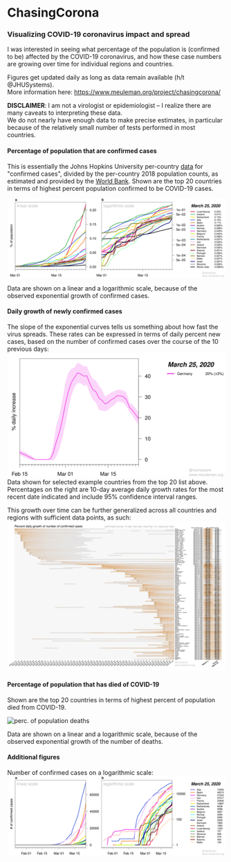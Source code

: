 # ChasingCorona

### Visualizing COVID-19 coronavirus impact and spread

I was interested in seeing what percentage of the population is (confirmed to be) affected by the COVID-19 coronavirus,
and how these case numbers are growing over time for individual regions and countries.

Figures get updated daily as long as data remain available (h/t @JHUSystems).\
More information here: https://www.meuleman.org/project/chasingcorona/

**DISCLAIMER**: I am not a virologist or epidemiologist – I realize there are many caveats to interpreting these data.\
We do not nearly have enough data to make precise estimates, in particular because of the relatively small number of tests performed in most countries.

#### Percentage of population that are confirmed cases

This is essentially the Johns Hopkins University per-country [data](https://github.com/CSSEGISandData/COVID-19) for "confirmed cases", 
divided by the per-country 2018 population counts, as estimated and provided by the [World Bank](https://data.worldbank.org/indicator/SP.POP.TOTL).
Shown are the top 20 countries in terms of highest percent population confirmed to be COVID-19 cases.

![perc. of population confirmed](https://raw.githubusercontent.com/meuleman/ChasingCorona/master/PNG_figures/percentage_population_confirmed_top20_min100_fromMar01_latest.png "% of per-country population that are confirmed cases")

Data are shown on a linear and a logarithmic scale, because of the observed exponential growth of confirmed cases.

#### Daily growth of newly confirmed cases

The slope of the exponential curves tells us something about how fast the virus spreads.
These rates can be expressed in terms of daily percent new cases, based on the number of confirmed cases over the course of the 10 previous days:
![perc. daily confirmed new cases, examples](https://raw.githubusercontent.com/meuleman/ChasingCorona/master/PNG_figures/percentage_daily_change_10days_cases_confirmed_top20_fromFeb15_latest.png "% daily confirmed new cases")
Data shown for selected example countries from the top 20 list above.
Percentages on the right are 10-day average daily growth rates for the most recent date indicated and include 95% confidence interval ranges.

This growth over time can be further generalized across all countries and regions with sufficient data points, as such:
![perc. daily confirmed new cases, all](https://raw.githubusercontent.com/meuleman/ChasingCorona/master/PNG_figures/percentage_daily_change_10days_cases_confirmed_ALL_fromBeginning_latest.png "% daily confirmed new cases, all")

#### Percentage of population that has died of COVID-19

Shown are the top 20 countries in terms of highest percent of population died from COVID-19.

![perc. of population deaths](https://raw.githubusercontent.com/meuleman/ChasingCorona/master/PNG_figures/percentage_population_deaths_top20_min25_fromMar01_latest.png.png "% of per-country population that has died of COVID-19")

Data are shown on a linear and a logarithmic scale, because of the observed exponential growth of the number of deaths.


#### Additional figures

<!--
The following figures are even harder to interpret than the one shown above.
In particular, the percentage of confirmed cases resulting in death is heavily skewed upwards 
because of the lack of tests performed in the general population.\
That said, for the sake of completeness I include them here.

![perc. of population death or recovered](https://raw.githubusercontent.com/meuleman/ChasingCorona/master/PNG_figures/percentage_population_deaths_recovered_top20_min100_latest.png "% of per-country population that has died or recovered from COVID-19")

![perc. of cases death or recovered](https://raw.githubusercontent.com/meuleman/ChasingCorona/master/PNG_figures/percentage_cases_deaths_recovered_top20_min100_latest.png "% of per-country cases that has died or recovered from COVID-19")
-->

<!--
Population-normalized view for King County, Washington State (where I live) and the Netherlands (where my family lives):
![perc. of population confirmed, selection](https://raw.githubusercontent.com/meuleman/ChasingCorona/master/PNG_figures/percentage_population_confirmed_custom_latest.png "% of per-country population that are confirmed cases, selection")
-->

Number of confirmed cases on a logarithmic scale:
![number of confirmed cases per country](https://raw.githubusercontent.com/meuleman/ChasingCorona/master/PNG_figures/absolute_numbers_top20_min100_fromBeginning_latest.png "number of confirmed COVID-19 cases per country")



